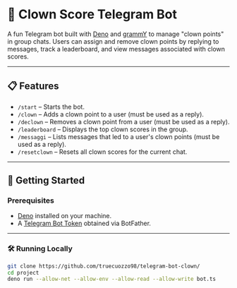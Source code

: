 # 🤡 Clown Score Telegram Bot

A fun Telegram bot built with [Deno](https://deno.land/) and [grammY](https://grammy.dev/) to manage "clown points" in group chats. Users can assign and remove clown points by replying to messages, track a leaderboard, and view messages associated with clown scores.

---

## 📋 Features

- `/start` – Starts the bot.
- `/clown` – Adds a clown point to a user (must be used as a reply).
- `/declown` – Removes a clown point from a user (must be used as a reply).
- `/leaderboard` – Displays the top clown scores in the group.
- `/messaggi` – Lists messages that led to a user's clown points (must be used as a reply).
- `/resetclown` – Resets all clown scores for the current chat.

---

## 🚀 Getting Started

### Prerequisites

- [Deno](https://deno.land/manual/getting_started/installation) installed on your machine.
- A [Telegram Bot Token](https://core.telegram.org/bots#how-do-i-create-a-bot) obtained via BotFather.

---

### 🛠️ Running Locally
```bash
git clone https://github.com/truecuozzo98/telegram-bot-clown/
cd project
deno run --allow-net --allow-env --allow-read --allow-write bot.ts
```
